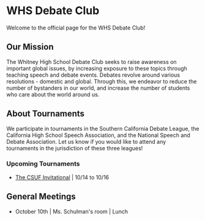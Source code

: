 # WHS Debate Club 
Welcome to the official page for the WHS Debate Club! 

## Our Mission
The Whitney High School Debate Club seeks to raise awareness on important global issues, by increasing exposure to these topics through teaching speech and debate events. Debates  revolve around various resolutions - domestic and global. Through this, we endeavor to reduce the number of bystanders in our world, and increase the number of students who care about the world around us. 

## About Tournaments 
We participate in tournaments in the Southern California Debate League, the California High School Speech Association, and the National Speech and Debate Association. Let us know if you would like to attend any tournaments in the jurisdiction of these three leagues! 

### Upcoming Tournaments 
- [The CSUF Invitational](https://www.tabroom.com/index/tourn/index.mhtml?tourn_id=24581) | 10/14 to 10/16

## General Meetings
- October 10th | Ms. Schulman's room | Lunch 





